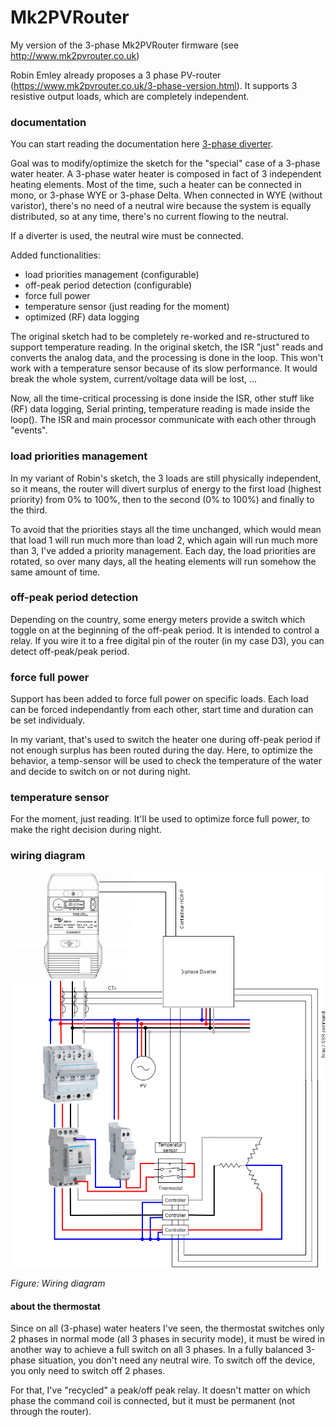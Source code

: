 # Mk2PVRouter
My version of the 3-phase Mk2PVRouter firmware (see http://www.mk2pvrouter.co.uk)

Robin Emley already proposes a 3 phase PV-router (https://www.mk2pvrouter.co.uk/3-phase-version.html).
It supports 3 resistive output loads, which are completely independent.

### documentation
You can start reading the documentation here [3-phase diverter](https://fredm67.github.io/mk2pvrouter/).

Goal was to modify/optimize the sketch for the "special" case of a 3-phase water heater. A 3-phase water heater is composed in fact of 3 independent heating elements. Most of the time, such a heater can be connected in mono, or 3-phase WYE or 3-phase Delta.
When connected in WYE (without varistor), there's no need of a neutral wire because the system is equally distributed, so at any time, there's no current flowing to the neutral.

If a diverter is used, the neutral wire must be connected.

Added functionalities:
- load priorities management (configurable)
- off-peak period detection (configurable)
- force full power
- temperature sensor (just reading for the moment)
- optimized (RF) data logging

The original sketch had to be completely re-worked and re-structured to support temperature reading. In the original sketch, the ISR "just" reads and converts the analog data, and the processing is done in the loop. This won't work with a temperature sensor because of its slow performance. It would break the whole system, current/voltage data will be lost, ...

Now, all the time-critical processing is done inside the ISR, other stuff like (RF) data logging, Serial printing, temperature reading is made inside the loop(). The ISR and main processor communicate with each other through "events".

### load priorities management
In my variant of Robin's sketch, the 3 loads are still physically independent, so it means, the router will divert surplus of energy to the first load (highest priority) from 0% to 100%, then to the second (0% to 100%) and finally to the third.

To avoid that the priorities stays all the time unchanged, which would mean that load 1 will run much more than load 2, which again will run much more than 3, I've added a priority management.
Each day, the load priorities are rotated, so over many days, all the heating elements will run somehow the same amount of time.

### off-peak period detection
Depending on the country, some energy meters provide a switch which toggle on at the beginning of the off-peak period. It is intended to control a relay. If you wire it to a free digital pin of the router (in my case D3), you can detect off-peak/peak period.

### force full power
Support has been added to force full power on specific loads. Each load can be forced independantly from each other, start time and duration can be set individualy.

In my variant, that's used to switch the heater one during off-peak period if not enough surplus has been routed during the day. Here, to optimize the behavior, a temp-sensor will be used to check the temperature of the water and decide to switch on or not during night.

### temperature sensor
For the moment, just reading. It'll be used to optimize force full power, to make the right decision during night.

### wiring diagram
![Chauffe-eau](Chauffe-eau.png)

*Figure: Wiring diagram*

#### about the thermostat
Since on all (3-phase) water heaters I've seen, the thermostat switches only 2 phases in normal mode (all 3 phases in security mode), it must be wired in another way to achieve a full switch on all 3 phases. In a fully balanced 3-phase situation, you don't need any neutral wire. To switch off the device, you only need to switch off 2 phases.

For that, I've "recycled" a peak/off peak relay. It doesn't matter on which phase the command coil is connected, but it must be permanent (not through the router).
